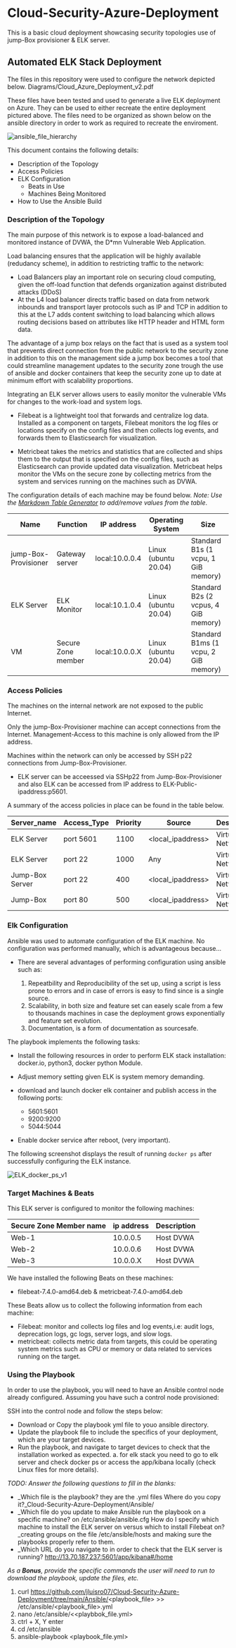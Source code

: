 # Cloud-Security-Azure-Deployment
This is a basic cloud deployment showcasing security topologies use of jump-Box provisioner &amp; ELK server.
## Automated ELK Stack Deployment

The files in this repository were used to configure the network depicted below.
Diagrams/Cloud_Azure_Deployment_v2.pdf

These files have been tested and used to generate a live ELK deployment on Azure. They can be used to either recreate the entire deployment pictured above.
The files need to be organized as shown below on the ansible directory in order to work as required to recreate the enviroment.

![ansible_file_hierarchy](https://user-images.githubusercontent.com/70111682/169720577-576e71e0-7ee2-4565-b96e-8c4b48200f74.png)

This document contains the following details:
- Description of the Topology
- Access Policies
- ELK Configuration
  - Beats in Use
  - Machines Being Monitored
- How to Use the Ansible Build


### Description of the Topology

The main purpose of this network is to expose a load-balanced and monitored instance of DVWA, the D*mn Vulnerable Web Application.

Load balancing ensures that the application will be highly available (redudancy scheme), in addition to restricting traffic to the network:

- Load Balancers play an important role on securing cloud computing, given the off-load function that defends organization against distributed attacks (DDoS)
- At the L4 load balancer directs traffic based on data from network inbounds and transport layer protocols such as IP and TCP in addition to this at the L7 adds content switching to load balancing which allows routing decisions based on attributes like HTTP header and HTML form data.

The advantage of a jump box relays on the fact that is used as a system tool that prevents direct connection from the public network to the security zone in addition to this on the management side a jump box becomes a tool that could streamline management updates to the security zone trough the use of ansible and docker containers that keep the security zone up to date at minimum effort with scalability proportions.

Integrating an ELK server allows users to easily monitor the vulnerable VMs for changes to the work-load and system logs.
- Filebeat is a lightweight tool that forwards and centralize log data. Installed as a component on targets, Filebeat monitors the log files or locations specify on the config files and then collects log events, and forwards them to Elasticsearch for visualization.

- Metricbeat takes the metrics and statistics that are collected and ships them to the output that is specified on the config files, such as Elasticsearch can provide updated data visualization. Metricbeat helps monitor the VMs on the secure zone by collecting metrics from the system and services running on the machines such as DVWA.

The configuration details of each machine may be found below.
_Note: Use the [Markdown Table Generator](http://www.tablesgenerator.com/markdown_tables) to add/remove values from the table_.

| Name                 | Function           | IP address     | Operating System     | Size                                 |
|----------------------|--------------------|----------------|----------------------|--------------------------------------|
| jump-Box-Provisioner | Gateway server     | local:10.0.0.4 | Linux (ubuntu 20.04) | Standard B1s (1 vcpu, 1 GiB memory)  |
| ELK Server           | ELK Monitor        | local:10.1.0.4 | Linux (ubuntu 20.04) | Standard B2s (2 vcpus, 4 GiB memory) |
| VM                   | Secure Zone member | local:10.0.0.X | Linux (ubuntu 20.04) | Standard B1ms (1 vcpu, 2 GiB memory) |


### Access Policies
The machines on the internal network are not exposed to the public Internet. 

Only the jump-Box-Provisioner machine can accept connections from the Internet. Management-Access to this machine is only allowed from the <local-management>IP address.

Machines within the network can only be accessed by SSH p22 connections from Jump-Box-Provisioner.
  
- ELK server can be acceessed via SSHp22 from Jump-Box-Provisioner and also ELK can be accessed from <local-management> IP address to ELK-Public-ipaddress:p5601. 

A summary of the access policies in place can be found in the table below.

| Server_name     | Access_Type | Priority | Source            | Destination     |
|-----------------|-------------|----------|-------------------|-----------------|
| ELK Server      | port 5601   | 1100     | <local_ipaddress> | Virtual Network |
| ELK Server      | port 22     | 1000     | Any               | Virtual Network |
| Jump-Box Server | port 22     | 400      | <local_ipaddress> | Virtual Network |
| Jump-Box        | port 80     | 500      | <local_ipaddress> | Virtual Network |

### Elk Configuration

Ansible was used to automate configuration of the ELK machine. No configuration was performed manually, which is advantageous because...
- There are several advantages of performing configuration using ansible such as:
  
  1. Repeatbility and Reproducibility of the set up, using a script is less prone to errors and in case of errors is easy to find since is a single source.
  2. Scalability, in both size and feature set can easely scale from a few to thousands machines in case the deployment grows exponentially and feature set evolution.
  3. Documentation, is a form of documentation as sourcesafe.

The playbook implements the following tasks:
- Install the following resources in order to perform ELK stack installation: docker.io, python3, docker python Module.
- Adjust memory setting given ELK is system memory demanding.
- download and launch docker elk container and publish access in the following ports:
  
  -  5601:5601
  -  9200:9200
  -  5044:5044
  
 - Enable docker service after reboot, (very important).

The following screenshot displays the result of running `docker ps` after successfully configuring the ELK instance.

![ELK_docker_ps_v1](https://user-images.githubusercontent.com/70111682/169726676-f646364a-1119-4381-84e7-d603590d30d5.png)

### Target Machines & Beats
This ELK server is configured to monitor the following machines:

| Secure Zone Member name | ip address | Description |
|-------------------------|------------|-------------|
| Web-1                   | 10.0.0.5   | Host DVWA   |
| Web-2                   | 10.0.0.6   | Host DVWA   |
| Web-3                   | 10.0.0.X   | Host DVWA   |

We have installed the following Beats on these machines:
- filebeat-7.4.0-amd64.deb & metricbeat-7.4.0-amd64.deb

These Beats allow us to collect the following information from each machine:
- Filebeat: monitor and collects log files and log events,i.e: audit logs, deprecation logs, gc logs, server logs, and slow logs.
- metricbeat: collects metric data from targets, this could be operating system metrics such as CPU or memory or data related to services running on the target.
  
### Using the Playbook
In order to use the playbook, you will need to have an Ansible control node already configured. Assuming you have such a control node provisioned: 

SSH into the control node and follow the steps below:
- Download or Copy the playbook yml file to youo ansible directory.
- Update the playbook file to include the specifics of your deployment, which are your target devices.
- Run the playbook, and navigate to target devices to check that the installation worked as expected.
  a. for elk stack you need to go to elk server and check docker ps or access the app/kibana locally (check Linux files for more details).

_TODO: Answer the following questions to fill in the blanks:_
- _Which file is the playbook? they are the .yml files Where do you copy it?_Cloud-Security-Azure-Deployment/Ansible/
- _Which file do you update to make Ansible run the playbook on a specific machine? on /etc/ansible/ansible.cfg How do I specify which machine to install the ELK server on versus which to install Filebeat on?_creating groups on the file /etc/ansible/hosts and making sure the playbooks properly refer to them.
- _Which URL do you navigate to in order to check that the ELK server is running?   http://13.70.187.237:5601/app/kibana#/home

_As a **Bonus**, provide the specific commands the user will need to run to download the playbook, update the files, etc._
  1. curl https://github.com/jluisro07/Cloud-Security-Azure-Deployment/tree/main/Ansible/<playbook_file> >> /etc/ansible/<playbook_file>.yml
  2. nano /etc/ansible/<<playbbok_file.yml>
  3. ctrl + X, Y  enter
  4. cd /etc/ansible
  5. ansible-playbook <playbook_file.yml>
  
